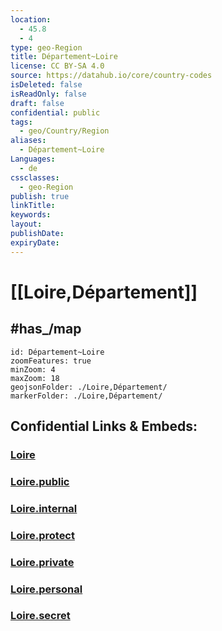 ```yaml
---
location:
  - 45.8
  - 4
type: geo-Region
title: Département~Loire
license: CC BY-SA 4.0
source: https://datahub.io/core/country-codes
isDeleted: false
isReadOnly: false
draft: false
confidential: public
tags:
  - geo/Country/Region
aliases:
  - Département~Loire
Languages:
  - de
cssclasses:
  - geo-Region
publish: true
linkTitle:
keywords:
layout:
publishDate:
expiryDate:
---
```


# [[Loire,Département]]

## #has_/map  

```leaflet
id: Département~Loire
zoomFeatures: true 
minZoom: 4 
maxZoom: 18
geojsonFolder: ./Loire,Département/
markerFolder: ./Loire,Département/
```


## Confidential Links & Embeds: 

### [Loire](/_Standards/Earth/Continent/Europe/Europe~West/France/regions~France/Auvergne-Rhône-Alpes/departments~Auvergne-Rhône-Alpes/Loire.md) 

### [Loire.public](/_public/Earth/Continent/Europe/Europe~West/France/regions~France/Auvergne-Rhône-Alpes/departments~Auvergne-Rhône-Alpes/Loire.public.md) 

### [Loire.internal](/_internal/Earth/Continent/Europe/Europe~West/France/regions~France/Auvergne-Rhône-Alpes/departments~Auvergne-Rhône-Alpes/Loire.internal.md) 

### [Loire.protect](/_protect/Earth/Continent/Europe/Europe~West/France/regions~France/Auvergne-Rhône-Alpes/departments~Auvergne-Rhône-Alpes/Loire.protect.md) 

### [Loire.private](/_private/Earth/Continent/Europe/Europe~West/France/regions~France/Auvergne-Rhône-Alpes/departments~Auvergne-Rhône-Alpes/Loire.private.md) 

### [Loire.personal](/_personal/Earth/Continent/Europe/Europe~West/France/regions~France/Auvergne-Rhône-Alpes/departments~Auvergne-Rhône-Alpes/Loire.personal.md) 

### [Loire.secret](/_secret/Earth/Continent/Europe/Europe~West/France/regions~France/Auvergne-Rhône-Alpes/departments~Auvergne-Rhône-Alpes/Loire.secret.md)

